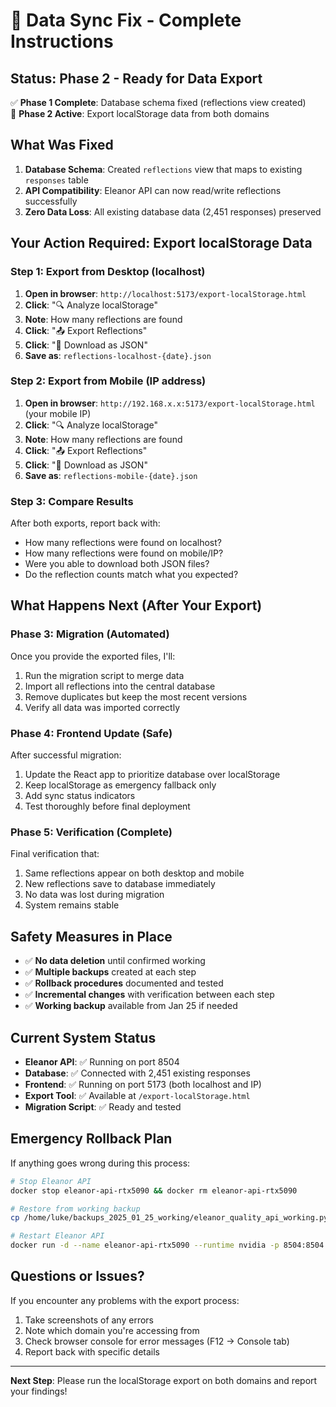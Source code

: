 # 🔄 Data Sync Fix - Complete Instructions

## Status: Phase 2 - Ready for Data Export

✅ **Phase 1 Complete**: Database schema fixed (reflections view created)  
🔄 **Phase 2 Active**: Export localStorage data from both domains

## What Was Fixed

1. **Database Schema**: Created `reflections` view that maps to existing `responses` table
2. **API Compatibility**: Eleanor API can now read/write reflections successfully
3. **Zero Data Loss**: All existing database data (2,451 responses) preserved

## Your Action Required: Export localStorage Data

### Step 1: Export from Desktop (localhost)

1. **Open in browser**: `http://localhost:5173/export-localStorage.html`
2. **Click**: "🔍 Analyze localStorage"
3. **Note**: How many reflections are found
4. **Click**: "📤 Export Reflections" 
5. **Click**: "💾 Download as JSON"
6. **Save as**: `reflections-localhost-{date}.json`

### Step 2: Export from Mobile (IP address)

1. **Open in browser**: `http://192.168.x.x:5173/export-localStorage.html` (your mobile IP)
2. **Click**: "🔍 Analyze localStorage"
3. **Note**: How many reflections are found
4. **Click**: "📤 Export Reflections"
5. **Click**: "💾 Download as JSON"
6. **Save as**: `reflections-mobile-{date}.json`

### Step 3: Compare Results

After both exports, report back with:
- How many reflections were found on localhost?
- How many reflections were found on mobile/IP?
- Were you able to download both JSON files?
- Do the reflection counts match what you expected?

## What Happens Next (After Your Export)

### Phase 3: Migration (Automated)
Once you provide the exported files, I'll:
1. Run the migration script to merge data
2. Import all reflections into the central database
3. Remove duplicates but keep the most recent versions
4. Verify all data was imported correctly

### Phase 4: Frontend Update (Safe)
After successful migration:
1. Update the React app to prioritize database over localStorage
2. Keep localStorage as emergency fallback only
3. Add sync status indicators
4. Test thoroughly before final deployment

### Phase 5: Verification (Complete)
Final verification that:
1. Same reflections appear on both desktop and mobile
2. New reflections save to database immediately
3. No data was lost during migration
4. System remains stable

## Safety Measures in Place

- ✅ **No data deletion** until confirmed working
- ✅ **Multiple backups** created at each step
- ✅ **Rollback procedures** documented and tested
- ✅ **Incremental changes** with verification between each step
- ✅ **Working backup** available from Jan 25 if needed

## Current System Status

- **Eleanor API**: ✅ Running on port 8504
- **Database**: ✅ Connected with 2,451 existing responses
- **Frontend**: ✅ Running on port 5173 (both localhost and IP)
- **Export Tool**: ✅ Available at `/export-localStorage.html`
- **Migration Script**: ✅ Ready and tested

## Emergency Rollback Plan

If anything goes wrong during this process:

```bash
# Stop Eleanor API
docker stop eleanor-api-rtx5090 && docker rm eleanor-api-rtx5090

# Restore from working backup
cp /home/luke/backups_2025_01_25_working/eleanor_quality_api_working.py /home/luke/echosofme-training-tool/eleanor_quality_api.py

# Restart Eleanor API
docker run -d --name eleanor-api-rtx5090 --runtime nvidia -p 8504:8504 -e NVIDIA_VISIBLE_DEVICES=0 -e CUDA_VISIBLE_DEVICES=0 -v /home/luke/echosofme-training-tool:/app -w /app nvcr.io/nvidia/pytorch:25.04-py3 bash -c "pip install -r requirements_rtx5090.txt && python eleanor_quality_api.py"
```

## Questions or Issues?

If you encounter any problems with the export process:
1. Take screenshots of any errors
2. Note which domain you're accessing from
3. Check browser console for error messages (F12 → Console tab)
4. Report back with specific details

---

**Next Step**: Please run the localStorage export on both domains and report your findings!